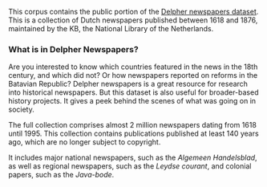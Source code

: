 This corpus contains the public portion of the [Delpher newspapers dataset](https://www.kb.nl/en/research-find/datasets/delpher-newspapers). This is a collection of Dutch newspapers published between 1618 and 1876, maintained by the KB, the National Library of the Netherlands.

### What is in Delpher Newspapers?

Are you interested to know which countries featured in the news in the 18th century, and which did not? Or how newspapers reported on reforms in the Batavian Republic? Delpher newspapers is a great resource for research into historical newspapers. But this dataset is also useful for broader-based history projects. It gives a peek behind the scenes of what was going on in society.

The full collection comprises almost 2 million newspapers dating from 1618 until 1995. This collection contains publications published at least 140 years ago, which are no longer subject to copyright.

It includes major national newspapers, such as the *Algemeen Handelsblad*, as well as regional newspapers, such as the *Leydse courant*, and colonial papers, such as the *Java-bode*.

